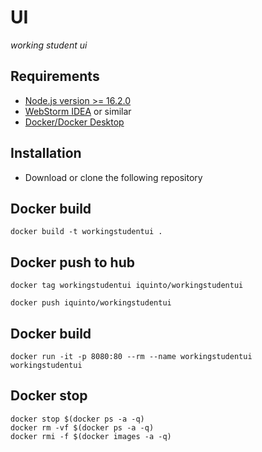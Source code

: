 # UI
<i>working student ui
</i>

## Requirements
* [Node.js version >= 16.2.0](https://nodejs.org/en/)
* [WebStorm IDEA](https://www.jetbrains.com/webstorm/) or similar
* [Docker/Docker Desktop](https://www.docker.com/)

## Installation
* Download or clone the following repository



## Docker build 
```
docker build -t workingstudentui .
```

## Docker push to  hub 
```
docker tag workingstudentui iquinto/workingstudentui
```

```
docker push iquinto/workingstudentui
```

## Docker build 
```
docker run -it -p 8080:80 --rm --name workingstudentui workingstudentui
```


## Docker stop
```
docker stop $(docker ps -a -q)
docker rm -vf $(docker ps -a -q)
docker rmi -f $(docker images -a -q) 

```

 
